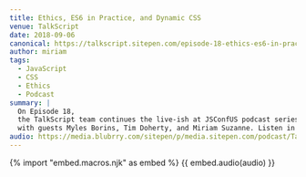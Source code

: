 ```yaml
---
title: Ethics, ES6 in Practice, and Dynamic CSS
venue: TalkScript
date: 2018-09-06
canonical: https://talkscript.sitepen.com/episode-18-ethics-es6-in-practice-dynamic-css-live-at-jsconf-us/
author: miriam
tags:
  - JavaScript
  - CSS
  - Ethics
  - Podcast
summary: |
  On Episode 18,
  the TalkScript team continues the live-ish at JSConfUS podcast series
  with guests Myles Borins, Tim Doherty, and Miriam Suzanne. Listen in!
audio: https://media.blubrry.com/sitepen/p/media.sitepen.com/podcast/TalkScript_018.mp3?_=1
---
```


{% import "embed.macros.njk" as embed %}
{{ embed.audio(audio) }}
